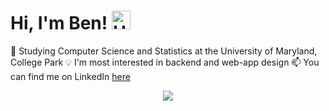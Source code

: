 # Hi, I'm Ben! <img src="https://github.com/TheDudeThatCode/TheDudeThatCode/blob/master/Assets/Hi.gif" alt="Hi!!" width="30px" height="30px">
🐢 Studying Computer Science and Statistics at the University of Maryland, College Park
💡 I'm most interested in backend and web-app design
📫 You can find me on LinkedIn [here](https://www.linkedin.com/in/ben-a-fleming/)
<p align="center">
  <a href="https://skillicons.dev">
    <img src="https://skillicons.dev/icons?i=git,docker,js,react,flask,py,prisma,linux" />
  </a>
</p>
<!--
**bfleming2/bfleming2** is a ✨ _special_ ✨ repository because its `README.md` (this file) appears on your GitHub profile.

Here are some ideas to get you started:

- 🔭 I’m currently working on ...
- 🌱 I’m currently learning ...
- 👯 I’m looking to collaborate on ...
- 🤔 I’m looking for help with ...
- 💬 Ask me about ...
- 📫 How to reach me: ...
- 😄 Pronouns: ...
- ⚡ Fun fact: ...
-->
